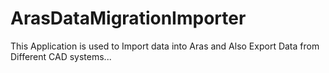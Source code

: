 # ArasDataMigrationImporter
This Application is used to Import data into Aras and Also Export Data from Different CAD systems...
